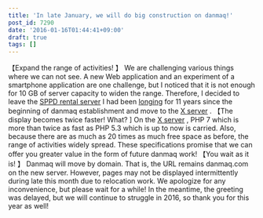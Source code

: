 ```yaml
---
title: 'In late January, we will do big construction on danmaq!'
post_id: 7290
date: '2016-01-16T01:44:41+09:00'
draft: true
tags: []
---
```


【Expand the range of activities! 】 We are challenging various things where we can not see. A new Web application and an experiment of a smartphone application are one challenge, but I noticed that it is not enough for 10 GB of server capacity to widen the range. Therefore, I decided to leave the [SPPD rental server](http://ck.jp.ap.valuecommerce.com/servlet/referral?sid=3208894&pid=884046201) I had been [longing](http://ck.jp.ap.valuecommerce.com/servlet/referral?sid=3208894&pid=884046201) for 11 years since the beginning of danmaq establishment and move to the [X server](http://px.a8.net/svt/ejp?a8mat=2NBUD6+FTRUPE+CO4+TVYKI) . 【The display becomes twice faster! What? \] On the [X server](http://px.a8.net/svt/ejp?a8mat=2NBUD6+FTRUPE+CO4+TVYKI) , PHP 7 which is more than twice as fast as PHP 5.3 which is up to now is carried. Also, because there are as much as 20 times as much free space as before, the range of activities widely spread. These specifications promise that we can offer you greater value in the form of future danmaq work! 【You wait as it is! 】 Danmaq will move by domain. That is, the URL remains danmaq.com on the new server. However, pages may not be displayed intermittently during late this month due to relocation work. We apologize for any inconvenience, but please wait for a while! In the meantime, the greeting was delayed, but we will continue to struggle in 2016, so thank you for this year as well!
